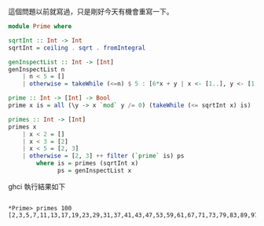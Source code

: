 <!--
.. link: 
.. description: 
.. tags: all, haskell, practice
.. date: 2015/07/12 18:46:49
.. title: [Haskell Practice] Primes
.. slug: 20150712_haskell-practice-primes
-->

這個問題以前就寫過，只是剛好今天有機會重寫一下。

```haskell
module Prime where

sqrtInt :: Int -> Int
sqrtInt = ceiling . sqrt . fromIntegral

genInspectList :: Int -> [Int]
genInspectList n
    | n < 5 = []
    | otherwise = takeWhile (<=n) $ 5 : [6*x + y | x <- [1..], y <- [1, 5]]

prime :: Int -> [Int] -> Bool
prime x is = all (\y -> x `mod` y /= 0) (takeWhile (<= sqrtInt x) is)

primes :: Int -> [Int]
primes x
    | x < 2 = []
    | x < 3 = [2]
    | x < 5 = [2, 3]
    | otherwise = [2, 3] ++ filter (`prime` is) ps
        where is = primes (sqrtInt x)
              ps = genInspectList x
```

ghci 執行結果如下

```

*Prime> primes 100
[2,3,5,7,11,13,17,19,23,29,31,37,41,43,47,53,59,61,67,71,73,79,83,89,97]

```
